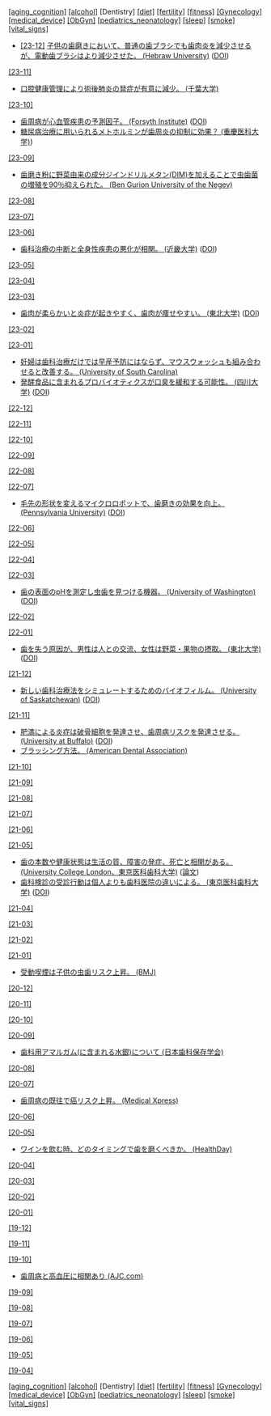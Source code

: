 [\[aging_cognition\]](aging_cognition.md) [\[alcohol\]](alcohol.md) \[Dentistry\] [\[diet\]](diet.md) [\[fertility\]](fertility.md) [\[fitness\]](fitness.md) [\[Gynecology\]](Gynecology.md) [\[medical_device\]](medical_device.md) [\[ObGyn\]](ObGyn.md) [\[pediatrics_neonatology\]](pediatrics_neonatology.md) [\[sleep\]](sleep.md) [\[smoke\]](smoke.md) [\[vital_signs\]](vital_signs.md)

* [\[23-12\]](2312.md) [子供の歯磨きにおいて、普通の歯ブラシでも歯肉炎を減少させるが、電動歯ブラシはより減少させた。 (Hebraw University)](https://www.afhu.org/2023/11/03/childrens-dental-health-significantly-improved-using-electric-toothbrushes-according-to-the-hebrew-university-hadassah-faculty-of-dental-medicine/) ([DOI](https://doi.org/10.1111/ipd.13130))

[\[23-11\]](2311.md) 
* [口腔健康管理により術後肺炎の発症が有意に減少。 (千葉大学)](https://doi.org/10.1016/j.surg.2009.10.048)

[\[23-10\]](2310.md) 
* [歯周病が心血管疾患の予測因子。 (Forsyth Institute)](https://forsyth.org/periodontal-disease-increases-risk-of-major-cardiovascular-events/) ([DOI](https://doi.org/10.1002/JPER.19-0441))
* [糖尿病治療に用いられるメトホルミンが歯周炎の抑制に効果？ (重慶医科大学)](https://doi.org/10.1016/j.gendis.2021.06.003))

[\[23-09\]](2309.md)
* [歯磨き粉に野菜由来の成分ジインドリルメタン(DIM)を加えることで虫歯菌の増殖を90％抑えられた。 (Ben Gurion University of the Negev)](https://doi.org/10.3390/antibiotics12061017)

[\[23-08\]](2308.md)

[\[23-07\]](2307.md)

[\[23-06\]](2306.md)
* [歯科治療の中断と全身性疾患の悪化が相関。 (近畿大学)](https://www.carenet.com/news/general/hdnj/56440) ([DOI](https://doi.org/10.1038/s41415-023-5690-3))

[\[23-05\]](2305.md)

[\[23-04\]](2304.md)

[\[23-03\]](2303.md)
* [歯肉が柔らかいと炎症が起きやすく、歯肉が痩せやすい。 (東北大学)](https://www.dent.tohoku.ac.jp/news/view.html#!912) ([DOI](https://doi.org/10.1038/s41598-023-28541-z))

[\[23-02\]](2302.md)

[\[23-01\]](2301.md)
* [妊婦は歯科治療だけでは早産予防にはならず、マウスウォッシュも組み合わせると改善する。 (University of South Carolina)](https://doi.org/10.1001/jamanetworkopen.2022.47632)
* [発酵食品に含まれるプロバイオティクスが口臭を緩和する可能性。 (四川大学)](https://medicalxpress.com/news/2022-12-probiotic-bacteria-fermented-foods-dispel.html) ([DOI](http://dx.doi.org/10.1136/bmjopen-2022-060753))

[\[22-12\]](2212.md)

[\[22-11\]](2211.md)

[\[22-10\]](2210.md)

[\[22-09\]](2209.md)

[\[22-08\]](2208.md)

[\[22-07\]](2207.md)
* [毛先の形状を変えるマイクロロボットで、歯磨きの効果を向上。 (Pennsylvania University)](https://penntoday.upenn.edu/news/penn-dental-engineering-shapeshifting-microrobots-can-brush-and-floss-teeth) ([DOI](https://doi.org/10.1021/acsnano.2c01950))

[\[22-06\]](2206.md)

[\[22-05\]](2205.md)

[\[22-04\]](2204.md)

[\[22-03\]](2203.md)
* [歯の表面のpHを測定し虫歯を見つける機器。 (University of Washington)](https://www.washington.edu/news/2022/03/08/o-ph-a-new-uw-dental-tool-prototype-can-spot-the-acidic-conditions-that-lead-to-cavities/) ([DOI](https://doi.org/10.1109/TBME.2022.3153659))

[\[22-02\]](2202.md)

[\[22-01\]](2201.md)
* [歯を失う原因が、男性は人との交流、女性は野菜・果物の摂取。 (東北大学)](https://www.tohoku.ac.jp/japanese/2021/12/press20211220-01-dementia.html) ([DOI](https://doi.org/10.1177/00220345211049399))

[\[21-12\]](2112.md)
* [新しい歯科治療法をシミュレートするためのバイオフィルム。 (University of Saskatchewan)](https://news.usask.ca/articles/research/2021/usask-dentistry-research-team-proves-biofilm-method-can-be-used-to-inexpensively-test-new-tooth-decay-treatments.php) ([DOI](http://dx.doi.org/10.1016/j.mimet.2021.106386))

[\[21-11\]](2111.md)
* [肥満による炎症は破骨細胞を発達させ、歯周病リスクを発達させる。 (University at Buffalo)](http://www.buffalo.edu/news/releases/2021/11/011.html) ([DOI](https://doi.org/10.1177/00220345211040729))
* [ブラッシング方法。 (American Dental Association)](https://www.mouthhealthy.org/en/az-topics/b/brushing-your-teeth)

[\[21-10\]](2110.md)

[\[21-09\]](2109.md)

[\[21-08\]](2108.md)

[\[21-07\]](2107.md)

[\[21-06\]](2106.md)

[\[21-05\]](2105.md)
* [歯の本数や健康状態は生活の質、障害の発症、死亡と相関がある。 (University College London、東京医科歯科大学)](https://www.ucl.ac.uk/news/2021/may/tooth-loss-may-affect-ability-carry-out-everyday-tasks) ([論文](https://agsjournals.onlinelibrary.wiley.com/doi/10.1111/jgs.17021))
* [歯科検診の受診行動は個人よりも歯科医院の違いによる。 (東京医科歯科大学)](https://www.tmd.ac.jp/topics_detail/id=54694) ([DOI](https://doi.org/10.3390/ijerph18062816))

[\[21-04\]](2104.md)

[\[21-03\]](2103.md)

[\[21-02\]](2102.md)

[\[21-01\]](2101.md)
* [受動喫煙は子供の虫歯リスク上昇。 (BMJ)](https://www.bmj.com/content/351/bmj.h5397)

[\[20-12\]](2012.md)

[\[20-11\]](2011.md)

[\[20-10\]](2010.md)

[\[20-09\]](2009.md)
* [歯科用アマルガム(に含まれる水銀)について (日本歯科保存学会)](https://www.ousda.jp/cmsdesigner/data/entry/saisin_news/saisin_news.03922.00000002.pdf)

[\[20-08\]](2008.md)

[\[20-07\]](2007.md)
* [歯周病の既往で癌リスク上昇。 (Medical Xpress)](https://medicalxpress.com/news/2020-07-flossing-ties-gum-disease-higher.html)

[\[20-06\]](2006.md)

[\[20-05\]](2005.md)
* [ワインを飲む時、どのタイミングで歯を磨くべきか。 (HealthDay)](https://consumer.healthday.com/general-health-information-16/misc-alcohol-news-13/turning-to-wine-during-lockdown-here-s-how-to-protect-your-teeth-752744.html)

[\[20-04\]](2004.md)

[\[20-03\]](2003.md)

[\[20-02\]](2002.md)

[\[20-01\]](2001.md)

[\[19-12\]](1912.md)

[\[19-11\]](1911.md)

[\[19-10\]](1910.md)
* [歯周病と高血圧に相関あり (AJC.com)](https://www.ajc.com/news/world/people-with-gum-disease-more-likely-have-high-blood-pressure-study-says/ZkFNFbmlaZ7aEKJxIms15J/)

[\[19-09\]](1909.md)

[\[19-08\]](1908.md)

[\[19-07\]](1907.md)

[\[19-06\]](1906.md)

[\[19-05\]](1905.md)

[\[19-04\]](1904.md)

[\[aging_cognition\]](aging_cognition.md) [\[alcohol\]](alcohol.md) \[Dentistry\] [\[diet\]](diet.md) [\[fertility\]](fertility.md) [\[fitness\]](fitness.md) [\[Gynecology\]](Gynecology.md) [\[medical_device\]](medical_device.md) [\[ObGyn\]](ObGyn.md) [\[pediatrics_neonatology\]](pediatrics_neonatology.md) [\[sleep\]](sleep.md) [\[smoke\]](smoke.md) [\[vital_signs\]](vital_signs.md)
